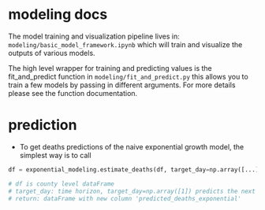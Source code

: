 # modeling docs

The model training and visualization pipeline lives in: `modeling/basic_model_framework.ipynb`
which will train and visualize the outputs of various models.

The high level wrapper for training and predicting values is the fit_and_predict function in `modeling/fit_and_predict.py`
this allows you to train a few models by passing in different arguments. For more details please see the function documentation.

# prediction

- To get deaths predictions of the naive exponential growth model, the simplest way is to call
```python
df = exponential_modeling.estimate_deaths(df, target_day=np.array([...]))

# df is county level dataFrame
# target_day: time horizon, target_day=np.array([1]) predicts the next day, target_day=np.array([1, 2, 3]) predicts next 3 days, etc.
# return: dataFrame with new column 'predicted_deaths_exponential' 
```